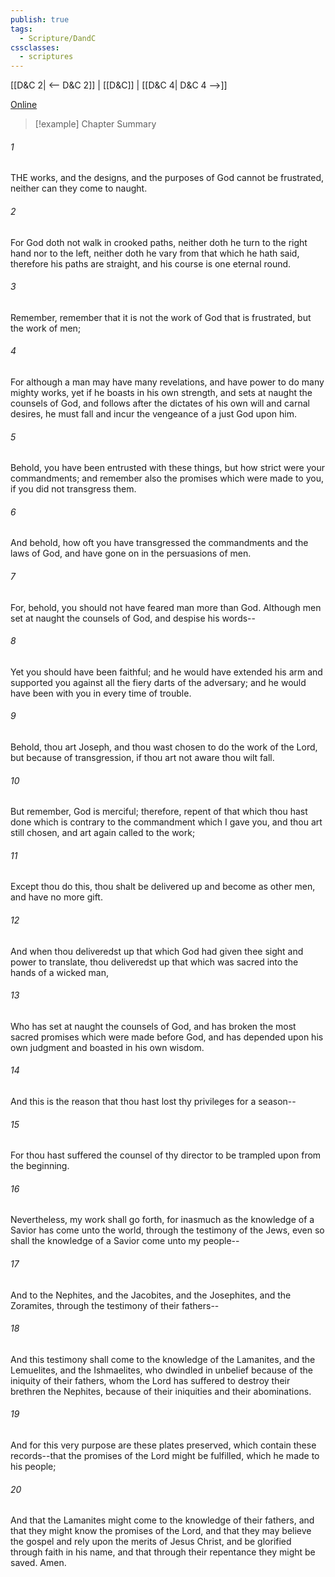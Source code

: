 ```yaml
---
publish: true
tags:
  - Scripture/DandC
cssclasses:
  - scriptures
---
```

[[D&C 2| <-- D&C 2]] | [[D&C]] | [[D&C 4| D&C 4 -->]]

[Online](https://churchofjesuschrist.org/study/scriptures/dc-testament/dc/3?lang=eng)

>[!example] Chapter Summary
>
###### 1
THE works, and the designs, and the purposes of God cannot be frustrated, neither can they come to naught.
###### 2
For God doth not walk in crooked paths, neither doth he turn to the right hand nor to the left, neither doth he vary from that which he hath said, therefore his paths are straight, and his course is one eternal round.
###### 3
Remember, remember that it is not the work of God that is frustrated, but the work of men;
###### 4
For although a man may have many revelations, and have power to do many mighty works, yet if he boasts in his own strength, and sets at naught the counsels of God, and follows after the dictates of his own will and carnal desires, he must fall and incur the vengeance of a just God upon him.
###### 5
Behold, you have been entrusted with these things, but how strict were your commandments; and remember also the promises which were made to you, if you did not transgress them.
###### 6
And behold, how oft you have transgressed the commandments and the laws of God, and have gone on in the persuasions of men.
###### 7
For, behold, you should not have feared man more than God. Although men set at naught the counsels of God, and despise his words--
###### 8
Yet you should have been faithful; and he would have extended his arm and supported you against all the fiery darts of the adversary; and he would have been with you in every time of trouble.
###### 9
Behold, thou art Joseph, and thou wast chosen to do the work of the Lord, but because of transgression, if thou art not aware thou wilt fall.
###### 10
But remember, God is merciful; therefore, repent of that which thou hast done which is contrary to the commandment which I gave you, and thou art still chosen, and art again called to the work;
###### 11
Except thou do this, thou shalt be delivered up and become as other men, and have no more gift.
###### 12
And when thou deliveredst up that which God had given thee sight and power to translate, thou deliveredst up that which was sacred into the hands of a wicked man,
###### 13
Who has set at naught the counsels of God, and has broken the most sacred promises which were made before God, and has depended upon his own judgment and boasted in his own wisdom.
###### 14
And this is the reason that thou hast lost thy privileges for a season--
###### 15
For thou hast suffered the counsel of thy director to be trampled upon from the beginning.
###### 16
Nevertheless, my work shall go forth, for inasmuch as the knowledge of a Savior has come unto the world, through the testimony of the Jews, even so shall the knowledge of a Savior come unto my people--
###### 17
And to the Nephites, and the Jacobites, and the Josephites, and the Zoramites, through the testimony of their fathers--
###### 18
And this testimony shall come to the knowledge of the Lamanites, and the Lemuelites, and the Ishmaelites, who dwindled in unbelief because of the iniquity of their fathers, whom the Lord has suffered to destroy their brethren the Nephites, because of their iniquities and their abominations.
###### 19
And for this very purpose are these plates preserved, which contain these records--that the promises of the Lord might be fulfilled, which he made to his people;
###### 20
And that the Lamanites might come to the knowledge of their fathers, and that they might know the promises of the Lord, and that they may believe the gospel and rely upon the merits of Jesus Christ, and be glorified through faith in his name, and that through their repentance they might be saved. Amen.




